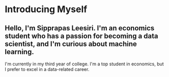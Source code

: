 # Introducing Myself
## Hello, I'm Sipprapas Leesiri. I'm an economics student who has a passion for becoming a data scientist, and I'm curious about machine learning.
I'm currently in my third year of college. I'm a top student in economics, but I prefer to excel in a data-related career.
